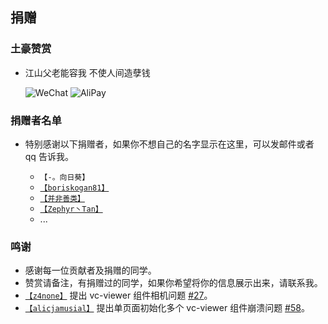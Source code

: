 ## 捐赠

### 土豪赞赏

- 江山父老能容我 不使人间造孽钱

  ![WeChat](https://zouyaoji.top/vue-cesium/images/wechat.png)
  ![AliPay](https://zouyaoji.top/vue-cesium/images/alipay.png)

### 捐赠者名单

- 特别感谢以下捐赠者，如果你不想自己的名字显示在这里，可以发邮件或者 qq 告诉我。

  - `【-。向日葵】`
  - [`【boriskogan81】`](https://github.com/boriskogan81)
  - [`【并非善类】`](https://www.cnblogs.com/JinXinYuan)
  - [`【Zephyr丶Tan】`](https://github.com/ZephyrTan)
  - ...

### 鸣谢

- 感谢每一位贡献者及捐赠的同学。
- 赞赏请备注，有捐赠过的同学，如果你希望将你的信息展示出来，请联系我。
- [`【z4none】`](https://github.com/z4none) 提出 vc-viewer 组件相机问题 [#27](https://github.com/zouyaoji/vue-cesium/issues/27)。
- [`【alicjamusial】`](https://github.com/alicjamusial) 提出单页面初始化多个 vc-viewer 组件崩溃问题 [#58](https://github.com/zouyaoji/vue-cesium/issues/58)。
